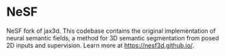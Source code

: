 # NeSF

NeSF fork of jax3d. This codebase contains the original implementation of neural
semantic fields, a method for 3D semantic segmentation from posed 2D inputs and
supervision. Learn more at https://nesf3d.github.io/.
